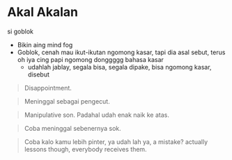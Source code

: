 # Akal Akalan
si goblok

- Bikin aing mind fog
- Goblok, cenah mau ikut-ikutan ngomong kasar, tapi dia asal sebut, terus oh iya cing papi ngomong donggggg bahasa kasar
  - udahlah jablay, segala bisa, segala dipake, bisa ngomong kasar, disebut

> Disappointment.

> Meninggal sebagai pengecut.

> Manipulative son. Padahal udah enak naik ke atas.

> Coba meninggal sebenernya sok.

> Coba kalo kamu lebih pinter, ya udah lah ya, a mistake? actually lessons though, everybody receives them.
